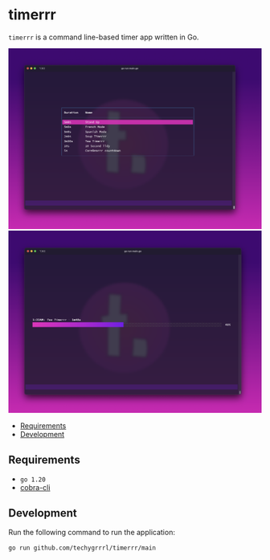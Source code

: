 # timerrr

`timerrr` is a command line-based timer app written in Go.

![](screenshots/cmd_timerrr.png)
![](screenshots/cmd_timerrr_run.png)

- [Requirements](#requirements)
- [Development](#development)

## Requirements

- `go 1.20`
- [cobra-cli](https://github.com/spf13/cobra#usage)

## Development

Run the following command to run the application:

    go run github.com/techygrrrl/timerrr/main

